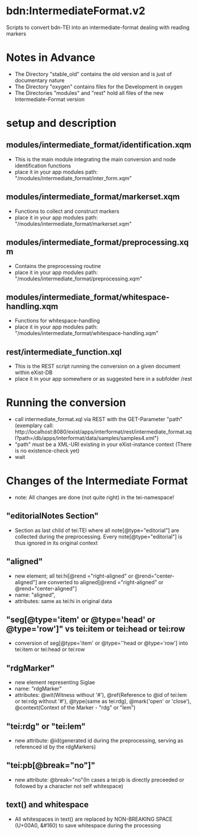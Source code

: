# bdn:IntermediateFormat.v2
Scripts to convert bdn-TEI into an intermediate-format dealing with reading markers

# Notes in Advance
  - The Directory "stable_old" contains the old version and is just of documentary nature
  - The Directory "oxygen" contains files for the Development in oxygen
  - The Directories "modules" and "rest" hold all files of the new Intermediate-Format version

# setup and description
## modules/intermediate_format/identification.xqm
  - This is the main module integrating the main conversion and node identification functions
  - place it in your app modules path: "/modules/intermediate_format/inter_form.xqm" 

## modules/intermediate_format/markerset.xqm
  - Functions to collect and construct markers 
  - place it in your app modules path: "/modules/intermediate_format/markerset.xqm"

## modules/intermediate_format/preprocessing.xqm
  - Contains the preprocessing routine 
  - place it in your app modules path: "/modules/intermediate_format/preprocessing.xqm" 

## modules/intermediate_format/whitespace-handling.xqm
  - Functions for whitespace-handling
  - place it in your app modules path: "/modules/intermediate_format/whitespace-handling.xqm"

## rest/intermediate_function.xql
  - This is the REST script running the conversion on a given document within eXist-DB
  - place it in your app somewhere or as suggested here in a subfolder /rest

# Running the conversion
  - call intermediate_format.xql via REST with the GET-Parameter "path" (exemplary call: http://localhost:8080/exist/apps/interformat/rest/intermediate_format.xql?path=/db/apps/interformat/data/samples/samples4.xml")
  - "path" must be a XML-URI existing in your eXist-instance context (There is no existence-check yet)
  - wait

# Changes of the Intermediate Format
  - note: All changes are done (not quite right) in the tei-namespace!

## "editorialNotes Section" 
  - Section as last child of tei:TEI where all note[@type="editorial"] are collected during the preprocessing. Every note[@type="editorial"] is thus ignored in its original context

## "aligned"
  - new element; all tei:hi[@rend ="right-aligned" or @rend="center-aligned"] are converted to aligned[@rend ="right-aligned" or @rend="center-aligned"]
  - name: "aligned", 
  - attributes: same as tei:hi in original data

## "seg[@type='item' or @type='head' or @type='row']" vs tei:item or tei:head or tei:row
  - conversion of seg[@type='item' or @type=''head or @type='row'] into tei:item or tei:head or tei:row

## "rdgMarker"
  - new element representing Siglae
  - name: "rdgMarker"
  - attributes: @wit(Witness without '#'), @ref(Reference to @id of tei:lem or tei:rdg without '#'), @type(same as tei:rdg), @mark('open' or 'close'), @context(Context of the Marker - "rdg" or "lem") 

## "tei:rdg" or "tei:lem"
  - new attribute: @id(generated id during the preprocessing, serving as referenced id by the rdgMarkers)

## "tei:pb[@break="no"]"
  - new attribute: @break="no"(In cases a tei:pb is directly preceeded or followed by a character not self whitespace)

## text() and whitespace
  - All whitespaces in text() are replaced by NON-BREAKING SPACE (U+00A0, &#160) to save whitespace during the processing
